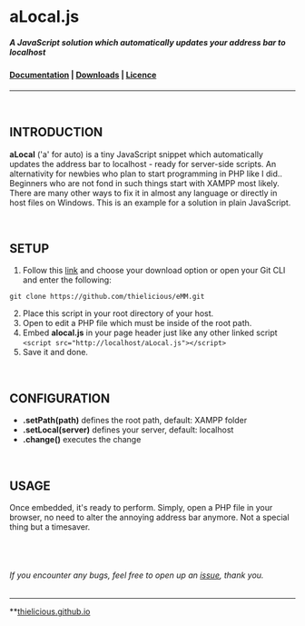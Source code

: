 # aLocal.js

##### A JavaScript solution which automatically updates your address bar to localhost

#### [Documentation](http:thielicious.github.io/#alocal_doc) | [Downloads](http:thielicious.github.io/#alocal_dls) | [Licence](http:thielicious.github.io/#alocal_lic) 
---

<br>

## INTRODUCTION

**aLocal** ('a' for auto) is a tiny JavaScript snippet which automatically updates the address bar to localhost - ready for server-side scripts. An alternativity for newbies who plan to start programming in PHP like I did..<br>
Beginners who are not fond in such things start with XAMPP most likely. There are many other ways to fix it in almost any language or directly in host files on Windows. This is an example for a solution in plain JavaScript.

<br>

## SETUP

1. Follow this [link](http:thielicious.github.io/#alocal_dls) and choose your download option or open your Git CLI and enter the following:
```
git clone https://github.com/thielicious/eMM.git
```
2. Place this script in your root directory of your host.
3. Open to edit a PHP file which must be inside of the root path.
4. Embed **alocal.js** in your page header just like any other linked script<br>
`<script src="http://localhost/aLocal.js"></script>`
5. Save it and done.

<br>

## CONFIGURATION
- **.setPath(path)** defines the root path, default: XAMPP folder
- **.setLocal(server)** defines your server, default: localhost
- **.change()**	executes the change

<br>

## USAGE

Once embedded, it's ready to perform. Simply, open a PHP file in your browser, no need to alter the annoying address bar anymore. Not a special thing but a timesaver.

<br>
<br>

###### If you encounter any bugs, feel free to open up an [issue](https://github.com/thielicious/unPOSTer/issues), thank you.

---
**[thielicious.github.io](http://thielicious.github.io)